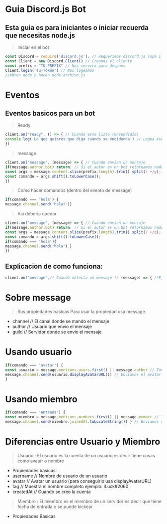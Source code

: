 # Guia Discord.js Bot
## Esta guia es para iniciantes o iniciar recuerda que necesitas node.js 
> Iniciar en el bot
```js
const Discord = require('discord.js'); // Requerimos discord.js (npm i --s discord.js)
const Client = new Discord.Client() // Creamos el cliente
const prefix = "TU-PREFIX" // Nos servira para despues
Client.login('Tu-Token') // Nos logeamos
//Abren node y hacen node archivo.js
```
# Eventos
## Eventos basicos para un bot
> Ready
```js
client.on("ready", () => { // Cuando este listo (encendidio)
console.log('Lo que quieres que diga cuando se encidenda') // Logea eso en la consola
})
```
> message
```js
client.on("message", (message) => { // Cuando envian un mensaje
if(message.author.bot) return; // Si el autor es un bot retornamos nada
const args = message.content.slice(prefix.length).trim().split(/ +/g);
const comando = args.shift().toLowerCase();
})
```
> Como hacer comandos (dentro del evento de message)
```js
if(comando === 'hola') { 
message.channel.send('hola!')}
```
> Asi deberia quedar 
```js
client.on("message", (message) => { // Cuando envian un mensaje
if(message.author.bot) return; // Si el autor es un bot retornamos nada
const args = message.content.slice(prefix.length).trim().split(/ +/g);
const comando = args.shift().toLowerCase();
if(comando === 'hola'){ 
message.channel.send('hola') }
})
```
## Explicacion de como funciona:
```js
client.on("message",/* Cuando detecta un mensaje */ (message) => { /*Ejecutamos codigo*/})
```
# Sobre message
> Sus propiedades basicas
> Para usar la propiedad usa message.<propiedad>
- channel // El canal donde se mando el mensaje
- author // Usuario que envio el mensaje
- guild // Servidor donde se envio el mensaje

# Usando usuario
```js
if(comando === 'avatar') { 
const usuario = message.mentions.users.first() || message.author // Tomamos al primer usuario mencionado o al autor
message.channel.send(usuario.displayAvatarURL()) // Enviamos el avatar
}
```
# Usando miembro
```js
if(comando === 'entrada') {
const miembro = message.mentions.members.first() || message.member // Tomamos al primer miembro mencionado o al autor
message.channel.send(miembro.joinedAt.toLocateString()) } // Enviamos cuando entro
```
# Diferencias entre Usuario y Miembro
> Usuario : El usuario es la cuenta de un usuario es decir tiene cosas como avatar o nombre
- Propiedades basicas:
- username // Nombre de usuario de un usuario 
- avatar // Avatar un usuario (para conseguirlo usa displayAvatarURL)
- tag // Muestra el nombre completo ejemplo: ILuck#2060
- createdAt // Cuando se creo la cuenta
> Miembro : El miembro es el miembro de un servidor es decir que tiene fecha de entrada o se puede kickear
- Propiedades Basicas

